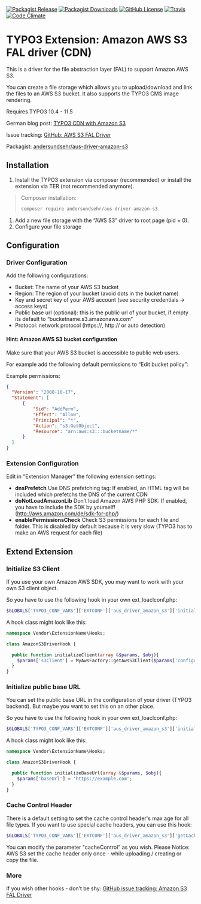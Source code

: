 [![Packagist Release](https://img.shields.io/packagist/v/andersundsehr/aus-driver-amazon-s3.svg?style=flat-square)](https://packagist.org/packages/andersundsehr/aus-driver-amazon-s3)
[![Packagist Downloads](https://img.shields.io/packagist/dt/andersundsehr/aus-driver-amazon-s3.svg?style=flat-square)](https://packagist.org/packages/andersundsehr/aus-driver-amazon-s3)
[![GitHub License](https://img.shields.io/github/license/andersundsehr/aus_driver_amazon_s3.svg?style=flat-square)](https://github.com/andersundsehr/aus_driver_amazon_s3/blob/master/LICENSE.txt)
[![Travis](https://img.shields.io/travis/andersundsehr/aus_driver_amazon_s3.svg?style=flat-square)](https://travis-ci.org/andersundsehr/aus_driver_amazon_s3)
[![Code Climate](https://img.shields.io/codeclimate/tech-debt/andersundsehr/aus_driver_amazon_s3.svg?style=flat-square)](https://codeclimate.com/github/andersundsehr/aus_driver_amazon_s3)

# TYPO3 Extension: Amazon AWS S3 FAL driver (CDN)

This is a driver for the file abstraction layer (FAL) to support Amazon AWS S3.

You can create a file storage which allows you to upload/download and link the files to an AWS S3 bucket. It also supports the TYPO3 CMS image rendering.

Requires TYPO3 10.4 - 11.5

German blog post: [TYPO3 CDN with Amazon S3](https://www.andersundsehr.com/blog/typo3-performance-optimierung-durch-content-delivery-network-cdn/)

Issue tracking: [GitHub: AWS S3 FAL Driver](https://github.com/andersundsehr/aus_driver_amazon_s3/issues)

Packagist: [andersundsehr/aus-driver-amazon-s3](https://packagist.org/packages/andersundsehr/aus-driver-amazon-s3)


## Installation

1.  Install the TYPO3 extension via composer (recommended) or install the extension via TER (not recommended anymore).

> Composer installation:
>
> ```bash
> composer require andersundsehr/aus-driver-amazon-s3
> ```

1.  Add a new file storage with the “AWS S3” driver to root page (pid = 0).
2.  Configure your file storage

## Configuration

### Driver Configuration

Add the following configurations:

-   Bucket: The name of your AWS S3 bucket
-   Region: The region of your bucket (avoid dots in the bucket name)
-   Key and secret key of your AWS account (see security credentials -&gt; access keys)
-   Public base url (optional): this is the public url of your bucket, if empty its default to “bucketname.s3.amazonaws.com”
-   Protocol: network protocol (https://, http:// or auto detection)

#### Hint: Amazon AWS S3 bucket configuration

Make sure that your AWS S3 bucket is accessible to public web users.

For example add the following default permissions to “Edit bucket policy”:

Example permissions:

```json
{
  "Version": "2008-10-17",
  "Statement": [
      {
          "Sid": "AddPerm",
          "Effect": "Allow",
          "Principal": "*",
          "Action": "s3:GetObject",
          "Resource": "arn:aws:s3:::bucketname/*"
      }
  ]
}
```

### Extension Configuration

Edit in “Extension Manager” the following extension settings:

-   **dnsPrefetch** Use DNS prefetching tag: If enabled, an HTML tag will be included which prefetchs the DNS of the current CDN
-   **doNotLoadAmazonLib** Don’t load Amazon AWS PHP SDK: If enabled, you have to include the SDK by yourself! (<http://aws.amazon.com/de/sdk-for-php/>)
-   **enablePermissionsCheck** Check S3 permissions for each file and folder. This is disabled by default because it is very slow (TYPO3 has to make an AWS request for each file)

## Extend Extension

### Initialize S3 Client

If you use your own Amazon AWS SDK, you may want to work with your own S3 client object.

So you have to use the following hook in your own ext\_loaclconf.php:

```php
$GLOBALS['TYPO3_CONF_VARS']['EXTCONF']['aus_driver_amazon_s3']['initializeClient-preProcessing'][] = \Vendor\ExtensionName\Hooks\AmazonS3DriverHook::class . '->initializeClient';
```

A hook class might look like this:

```php
namespace Vendor\ExtensionName\Hooks;

class AmazonS3DriverHook {

  public function initializeClient(array &$params, $obj){
    $params['s3Client'] = MyAwsFactory::getAwsS3Client($params['configuration']);
  }
}
```

### Initialize public base URL

You can set the public base URL in the configuration of your driver (TYPO3 backend).
But maybe you want to set this on an other place.

So you have to use the following hook in your own ext\_loaclconf.php:

```php
$GLOBALS['TYPO3_CONF_VARS']['EXTCONF']['aus_driver_amazon_s3']['initializeBaseUrl-postProcessing'][] = \Vendor\ExtensionName\Hooks\AmazonS3DriverHook::class . '->initializeBaseUrl';
```

A hook class might look like this:

```php
namespace Vendor\ExtensionName\Hooks;

class AmazonS3DriverHook {

  public function initializeBaseUrl(array &$params, $obj){
    $params['baseUrl'] = 'https://example.com';
  }
}
```

### Cache Control Header

There is a default setting to set the cache control header's max age for all file types. If you want to use special cache headers, you can use this hook:

```php
$GLOBALS['TYPO3_CONF_VARS']['EXTCONF']['aus_driver_amazon_s3']['getCacheControl'][] = 'Vendor\ExtensionName\Hooks\AmazonS3DriverHook->getCacheControl';
```

You can modify the parameter "cacheControl" as you wish. Please Notice: AWS S3 set the cache header only once - while uploading / creating or copy the file.

### More

If you wish other hooks - don’t be shy: [GitHub issue tracking: Amazon S3 FAL Driver](https://github.com/andersundsehr/aus_driver_amazon_s3/issues)
